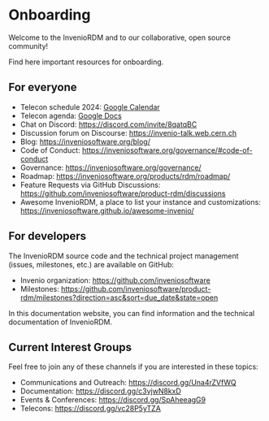 # Onboarding

Welcome to the InvenioRDM and to our collaborative, open source community!

Find here important resources for onboarding.

## For everyone
<!---* Mailing list (self-subscribe): https://lists.e-infra.cz/wws/info/project-inveniordm
* Telecon invite (2x per month all-partner meeting, alternate Tuesdays): [Calendar invitation](https://calendar.google.com/calendar/ical/4et3h2ucvb24u1dsn8elif9h14%40group.calendar.google.com/private-2553e786a8db386368e6697f569a3b8d/basic.ics)-->
* Telecon schedule 2024: [Google Calendar](https://docs.google.com/document/d/1vSClxJbQv296Zk9DIX8aWa6kEbzcnXSFExHuWvTYV7E)
* Telecon agenda: [Google Docs](https://docs.google.com/document/d/166v5oqVxzQQ8U4-eo2EraCpohnnAjeANdLJ6nnCy1uA)
* Chat on Discord: <https://discord.com/invite/8qatqBC>
* Discussion forum on Discourse: <https://invenio-talk.web.cern.ch>
* Blog: <https://inveniosoftware.org/blog/>
* Code of Conduct: <https://inveniosoftware.org/governance/#code-of-conduct>
* Governance: <https://inveniosoftware.org/governance/>
* Roadmap: <https://inveniosoftware.org/products/rdm/roadmap/>
* Feature Requests via GitHub Discussions: <https://github.com/inveniosoftware/product-rdm/discussions>
* Awesome InvenioRDM, a place to list your instance and customizations: <https://inveniosoftware.github.io/awesome-invenio/>

## For developers
The InvenioRDM source code and the technical project management (issues, milestones, etc.) are available on GitHub:

* Invenio organization: <https://github.com/inveniosoftware>
* Milestones: <https://github.com/inveniosoftware/product-rdm/milestones?direction=asc&sort=due_date&state=open>

In this documentation website, you can find information and the technical documentation of InvenioRDM.

## Current Interest Groups
Feel free to join any of these channels if you are interested in these topics:

* Communications and Outreach: <https://discord.gg/Una4rZVfWQ>
* Documentation: <https://discord.gg/c3vjwN8kxD>
* Events & Conferences: <https://discord.gg/SpAheeagG9>
* Telecons: <https://discord.gg/vc28P5yTZA>
